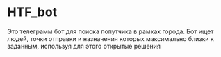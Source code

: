 # HTF_bot
Это телеграмм бот для поиска попутчика в рамках города. 
Бот ищет людей, точки отправки и назначения которых максимально близки к заданным, используя для этого открытые решения
